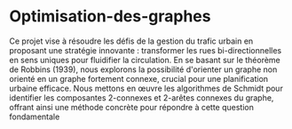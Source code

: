 # Optimisation-des-graphes

Ce projet vise à résoudre les défis de la gestion du trafic urbain en proposant une stratégie innovante : transformer les rues bi-directionnelles en sens uniques pour fluidifier la circulation. En se basant sur le théorème de Robbins (1939), nous explorons la possibilité d'orienter un graphe non orienté en un graphe fortement connexe, crucial pour une planification urbaine efficace. Nous mettons en œuvre les algorithmes de Schmidt pour identifier les composantes 2-connexes et 2-arêtes connexes du graphe, offrant ainsi une méthode concrète pour répondre à cette question fondamentale
